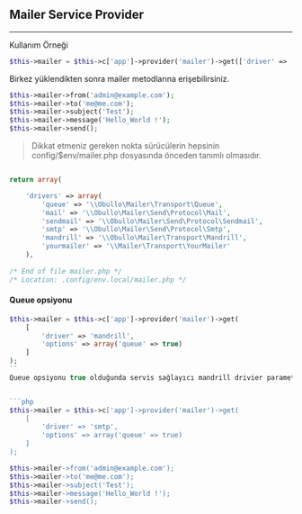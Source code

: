 
## Mailer Service Provider

------

Kullanım Örneği

```php
$this->mailer = $this->c['app']->provider('mailer')->get(['driver' => 'mandrill']);
```

Birkez yüklendikten sonra mailer metodlarına erişebilirsiniz.

```php
$this->mailer->from('admin@example.com');
$this->mailer->to('me@me.com');
$this->mailer->subject('Test');
$this->mailer->message('Hello_World !');
$this->mailer->send();
```

> Dikkat etmeniz gereken nokta sürücülerin hepsinin config/$env/mailer.php dosyasında önceden tanımlı olmasıdır.


```php

return array(

    'drivers' => array(
        'queue' => '\\Obullo\Mailer\Transport\Queue',
        'mail' => '\\Obullo\Mailer\Send\Protocol\Mail',
        'sendmail' => '\\Obullo\Mailer\Send\Protocol\Sendmail',
        'smtp' => '\\Obullo\Mailer\Send\Protocol\Smtp',
        'mandrill' => '\\Obullo\Mailer\Transport\Mandrill',
        'yourmailer' => '\\Mailer\Transport\YourMailer'
    ),
   
/* End of file mailer.php */
/* Location: .config/env.local/mailer.php */ 
```

#### Queue opsiyonu

```php
$this->mailer = $this->c['app']->provider('mailer')->get(
	[
		'driver' => 'mandrill',
		'options' => array('queue' => true)
	]
);
``
Queue opsiyonu true olduğunda servis sağlayıcı mandrill drivier parametresi ile email leri iş kuyruğuna gönderir.


```php
$this->mailer = $this->c['app']->provider('mailer')->get(
	[
		'driver' => 'smtp',
		'options' => array('queue' => true)
	]
);

$this->mailer->from('admin@example.com');
$this->mailer->to('me@me.com');
$this->mailer->subject('Test');
$this->mailer->message('Hello_World !');
$this->mailer->send();
```